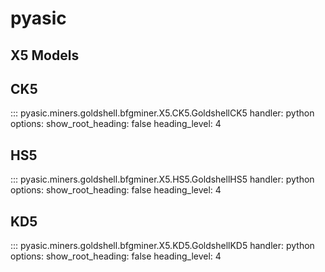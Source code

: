 # pyasic
## X5 Models

## CK5
::: pyasic.miners.goldshell.bfgminer.X5.CK5.GoldshellCK5
    handler: python
    options:
        show_root_heading: false
        heading_level: 4

## HS5
::: pyasic.miners.goldshell.bfgminer.X5.HS5.GoldshellHS5
    handler: python
    options:
        show_root_heading: false
        heading_level: 4

## KD5
::: pyasic.miners.goldshell.bfgminer.X5.KD5.GoldshellKD5
    handler: python
    options:
        show_root_heading: false
        heading_level: 4
